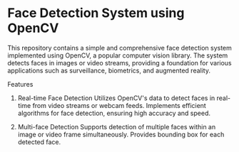 # Face Detection System using OpenCV

This repository contains a simple and comprehensive face detection system implemented using OpenCV, a popular computer vision library. The system detects faces in images or video streams, providing a foundation for various applications such as surveillance, biometrics, and augmented reality.

Features

1. Real-time Face Detection
Utilizes OpenCV's data to detect faces in real-time from video streams or webcam feeds.
Implements efficient algorithms for face detection, ensuring high accuracy and speed.

3. Multi-face Detection
Supports detection of multiple faces within an image or video frame simultaneously.
Provides bounding box for each detected face.
